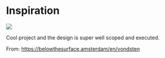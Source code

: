 # Inspiration

![](https://db-feed.s3.amazonaws.com/legacy/Screen_Shot_2018_06_29_at_10_12_04_AM-1530281573736.png)

Cool project and the design is super well scoped and executed.

From: https://belowthesurface.amsterdam/en/vondsten
